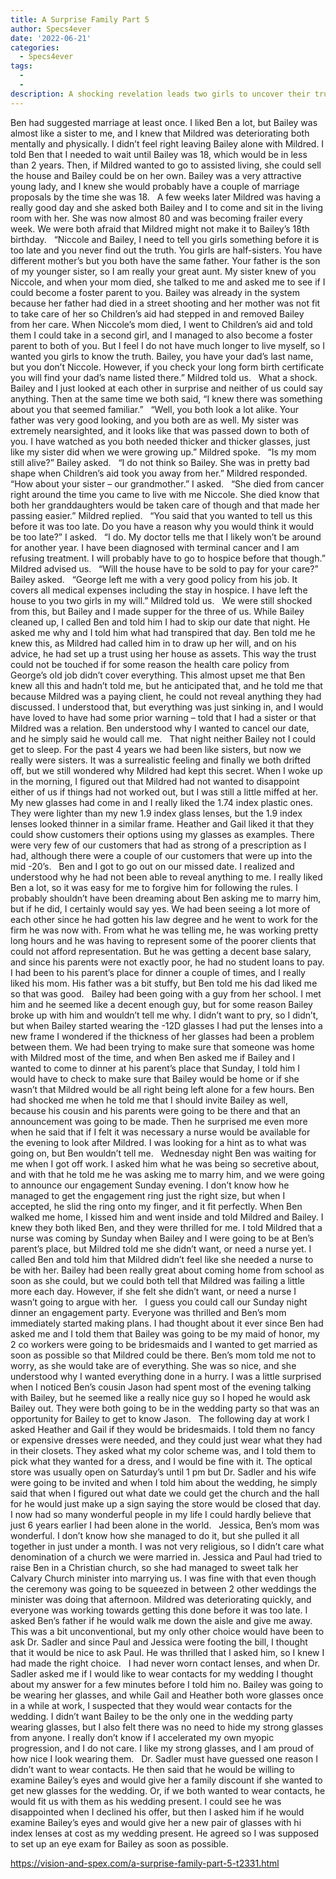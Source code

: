 ```yaml
---
title: A Surprise Family Part 5
author: Specs4ever
date: '2022-06-21'
categories:
  - Specs4ever
tags:
  - 
  - 
description: A shocking revelation leads two girls to uncover their true family connection in the face of terminal illness.
---
```

Ben had suggested marriage at least once. I liked Ben a lot, but Bailey was almost like a sister to me, and I knew that Mildred was deteriorating both mentally and physically. I didn’t feel right leaving Bailey alone with Mildred. I told Ben that I needed to wait until Bailey was 18, which would be in less than 2 years. Then, if Mildred wanted to go to assisted living, she could sell the house and Bailey could be on her own. Bailey was a very attractive young lady, and I knew she would probably have a couple of marriage proposals by the time she was 18.
 
A few weeks later Mildred was having a really good day and she asked both Bailey and I to come and sit in the living room with her. She was now almost 80 and was becoming frailer every week. We were both afraid that Mildred might not make it to Bailey’s 18th birthday.
 
“Niccole and Bailey, I need to tell you girls something before it is too late and you never find out the truth. You girls are half-sisters. You have different mother’s but you both have the same father. Your father is the son of my younger sister, so I am really your great aunt. My sister knew of you Niccole, and when your mom died, she talked to me and asked me to see if I could become a foster parent to you. Bailey was already in the system because her father had died in a street shooting and her mother was not fit to take care of her so Children’s aid had stepped in and removed Bailey from her care. When Niccole’s mom died, I went to Children’s aid and told them I could take in a second girl, and I managed to also become a foster parent to both of you. But I feel I do not have much longer to live myself, so I wanted you girls to know the truth. Bailey, you have your dad’s last name, but you don’t Niccole. However, if you check your long form birth certificate you will find your dad’s name listed there.” Mildred told us. 
 
What a shock. Bailey and I just looked at each other in surprise and neither of us could say anything. Then at the same time we both said, “I knew there was something about you that seemed familiar.”
 
“Well, you both look a lot alike. Your father was very good looking, and you both are as well. My sister was extremely nearsighted, and it looks like that was passed down to both of you. I have watched as you both needed thicker and thicker glasses, just like my sister did when we were growing up.” Mildred spoke.
 
“Is my mom still alive?” Bailey asked.
 
“I do not think so Bailey. She was in pretty bad shape when Children’s aid took you away from her.” Mildred responded.
 
“How about your sister – our grandmother.” I asked.
 
“She died from cancer right around the time you came to live with me Niccole. She died know that both her granddaughters would be taken care of though and that made her passing easier.” Mildred replied.
 
“You said that you wanted to tell us this before it was too late. Do you have a reason why you would think it would be too late?” I asked.
 
“I do. My doctor tells me that I likely won’t be around for another year. I have been diagnosed with terminal cancer and I am refusing treatment. I will probably have to go to hospice before that though.” Mildred advised us.
 
“Will the house have to be sold to pay for your care?” Bailey asked.
 
“George left me with a very good policy from his job. It covers all medical expenses including the stay in hospice. I have left the house to you two girls in my will.” Mildred told us.
 
We were still shocked from this, but Bailey and I made supper for the three of us. While Bailey cleaned up, I called Ben and told him I had to skip our date that night. He asked me why and I told him what had transpired that day. Ben told me he knew this, as Mildred had called him in to draw up her will, and on his advice, he had set up a trust using her house as assets. This way the trust could not be touched if for some reason the health care policy from George’s old job didn’t cover everything. This almost upset me that Ben knew all this and hadn’t told me, but he anticipated that, and he told me that because Mildred was a paying client, he could not reveal anything they had discussed. I understood that, but everything was just sinking in, and I would have loved to have had some prior warning – told that I had a sister or that Mildred was a relation. Ben understood why I wanted to cancel our date, and he simply said he would call me.
 
That night neither Bailey not I could get to sleep. For the past 4 years we had been like sisters, but now we really were sisters. It was a surrealistic feeling and finally we both drifted off, but we still wondered why Mildred had kept this secret. When I woke up in the morning, I figured out that Mildred had not wanted to disappoint either of us if things had not worked out, but I was still a little miffed at her.
 
My new glasses had come in and I really liked the 1.74 index plastic ones. They were lighter than my new 1.9 index glass lenses, but the 1.9 index lenses looked thinner in a similar frame. Heather and Gail liked it that they could show customers their options using my glasses as examples. There were very few of our customers that had as strong of a prescription as I had, although there were a couple of our customers that were up into the mid -20’s.
 
Ben and I got to go out on our missed date. I realized and understood why he had not been able to reveal anything to me. I really liked Ben a lot, so it was easy for me to forgive him for following the rules. I probably shouldn’t have been dreaming about Ben asking me to marry him, but if he did, I certainly would say yes. We had been seeing a lot more of each other since he had gotten his law degree and he went to work for the firm he was now with. From what he was telling me, he was working pretty long hours and he was having to represent some of the poorer clients that could not afford representation. But he was getting a decent base salary, and since his parents were not exactly poor, he had no student loans to pay. I had been to his parent’s place for dinner a couple of times, and I really liked his mom. His father was a bit stuffy, but Ben told me his dad liked me so that was good.
 
Bailey had been going with a guy from her school. I met him and he seemed like a decent enough guy, but for some reason Bailey broke up with him and wouldn’t tell me why. I didn’t want to pry, so I didn’t, but when Bailey started wearing the -12D glasses I had put the lenses into a new frame I wondered if the thickness of her glasses had been a problem between them. We had been trying to make sure that someone was home with Mildred most of the time, and when Ben asked me if Bailey and I wanted to come to dinner at his parent’s place that Sunday, I told him I would have to check to make sure that Bailey would be home or if she wasn’t that Mildred would be all right being left alone for a few hours. Ben had shocked me when he told me that I should invite Bailey as well, because his cousin and his parents were going to be there and that an announcement was going to be made. Then he surprised me even more when he said that if I felt it was necessary a nurse would be available for the evening to look after Mildred. I was looking for a hint as to what was going on, but Ben wouldn’t tell me. 
 
Wednesday night Ben was waiting for me when I got off work. I asked him what he was being so secretive about, and with that he told me he was asking me to marry him, and we were going to announce our engagement Sunday evening. I don’t know how he managed to get the engagement ring just the right size, but when I accepted, he slid the ring onto my finger, and it fit perfectly. When Ben walked me home, I kissed him and went inside and told Mildred and Bailey. I knew they both liked Ben, and they were thrilled for me. I told Mildred that a nurse was coming by Sunday when Bailey and I were going to be at Ben’s parent’s place, but Mildred told me she didn’t want, or need a nurse yet. I called Ben and told him that Mildred didn’t feel like she needed a nurse to be with her. Bailey had been really great about coming home from school as soon as she could, but we could both tell that Mildred was failing a little more each day. However, if she felt she didn’t want, or need a nurse I wasn’t going to argue with her.
 
I guess you could call our Sunday night dinner an engagement party. Everyone was thrilled and Ben’s mom immediately started making plans. I had thought about it ever since Ben had asked me and I told them that Bailey was going to be my maid of honor, my 2 co workers were going to be bridesmaids and I wanted to get married as soon as possible so that Mildred could be there. Ben’s mom told me not to worry, as she would take are of everything. She was so nice, and she understood why I wanted everything done in a hurry. I was a little surprised when I noticed Ben’s cousin Jason had spent most of the evening talking with Bailey, but he seemed like a really nice guy so I hoped he would ask Bailey out. They were both going to be in the wedding party so that was an opportunity for Bailey to get to know Jason.
 
The following day at work I asked Heather and Gail if they would be bridesmaids. I told them no fancy or expensive dresses were needed, and they could just wear what they had in their closets. They asked what my color scheme was, and I told them to pick what they wanted for a dress, and I would be fine with it. The optical store was usually open on Saturday’s until 1 pm but Dr. Sadler and his wife were going to be invited and when I told him about the wedding, he simply said that when I figured out what date we could get the church and the hall for he would just make up a sign saying the store would be closed that day. I now had so many wonderful people in my life I could hardly believe that just 6 years earlier I had been alone in the world. 
 
Jessica, Ben’s mom was wonderful. I don’t know how she managed to do it, but she pulled it all together in just under a month. I was not very religious, so I didn’t care what denomination of a church we were married in. Jessica and Paul had tried to raise Ben in a Christian church, so she had managed to sweet talk her Calvary Church minister into marrying us. I was fine with that even though the ceremony was going to be squeezed in between 2 other weddings the minister was doing that afternoon. Mildred was deteriorating quickly, and everyone was working towards getting this done before it was too late. I asked Ben’s father if he would walk me down the aisle and give me away. This was a bit unconventional, but my only other choice would have been to ask Dr. Sadler and since Paul and Jessica were footing the bill, I thought that it would be nice to ask Paul. He was thrilled that I asked him, so I knew I had made the right choice.
 
I had never worn contact lenses, and when Dr. Sadler asked me if I would like to wear contacts for my wedding I thought about my answer for a few minutes before I told him no. Bailey was going to be wearing her glasses, and while Gail and Heather both wore glasses once in a while at work, I suspected that they would wear contacts for the wedding. I didn’t want Bailey to be the only one in the wedding party wearing glasses, but I also felt there was no need to hide my strong glasses from anyone. I really don’t know if I accelerated my own myopic progression, and I do not care. I like my strong glasses, and I am proud of how nice I look wearing them. 
 
Dr. Sadler must have guessed one reason I didn’t want to wear contacts. He then said that he would be willing to examine Bailey’s eyes and would give her a family discount if she wanted to get new glasses for the wedding. Or, if we both wanted to wear contacts, he would fit us with them as his wedding present. I could see he was disappointed when I declined his offer, but then I asked him if he would examine Bailey’s eyes and would give her a new pair of glasses with hi index lenses at cost as my wedding present. He agreed so I was supposed to set up an eye exam for Bailey as soon as possible.

https://vision-and-spex.com/a-surprise-family-part-5-t2331.html